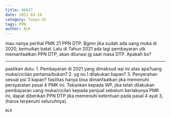 ```yaml
---
title: 46837
date: 2021-03-10
category: Tanya-SC
tags: PPN
author: ALK
---
```


mau nanya perihal PMK 21 PPN DTP. Bgmn jika sudah ada uang muka di 2020, kemudian batal. Lalu di Tahun 2021 ada lagi pembayaran utk memanfaatkan PPN DTP, akan dilunasi jg saat masa DTP. Apakah bs?

---

pastikan dulu: 1. Pembayaran di 2021 yang dimaksud wp ini atas apa?uang muka/cicilan pertama/bukan? 2. yg no.1 dilakukan kapan? 3. Penyerahan sesuai psl 3 kapan? fasilitas hanya bisa dimanfaatkan jika memenuhi persyaratan pasal 4 PMK ini. Tekankan kepada WP, jika telah dilakukan pembayaran uang muka/cicilan kepada penjual sebelum berlakunya PMK ini, dapat diberikan PPN DTP jika memenuhi ketentuan pada pasal 4 ayat 3, (harus terpenuhi seluruhnya).

`ALK`
